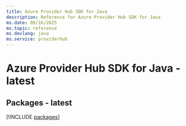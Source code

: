 ```yaml
---
title: Azure Provider Hub SDK for Java
description: Reference for Azure Provider Hub SDK for Java
ms.date: 09/16/2025
ms.topic: reference
ms.devlang: java
ms.service: providerhub
---
```

# Azure Provider Hub SDK for Java - latest
## Packages - latest
[!INCLUDE [packages](provider-hub-index.md)]